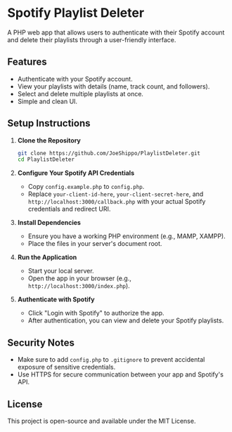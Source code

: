 
# Spotify Playlist Deleter

A PHP web app that allows users to authenticate with their Spotify account and delete their playlists through a user-friendly interface.

## Features

- Authenticate with your Spotify account.
- View your playlists with details (name, track count, and followers).
- Select and delete multiple playlists at once.
- Simple and clean UI.

## Setup Instructions

1. **Clone the Repository**
   ```bash
   git clone https://github.com/JoeShippo/PlaylistDeleter.git
   cd PlaylistDeleter
   ```

2. **Configure Your Spotify API Credentials**
   - Copy `config.example.php` to `config.php`.
   - Replace `your-client-id-here`, `your-client-secret-here`, and `http://localhost:3000/callback.php` with your actual Spotify credentials and redirect URI.
   
3. **Install Dependencies**
   - Ensure you have a working PHP environment (e.g., MAMP, XAMPP).
   - Place the files in your server's document root.

4. **Run the Application**
   - Start your local server.
   - Open the app in your browser (e.g., `http://localhost:3000/index.php`).

5. **Authenticate with Spotify**
   - Click "Login with Spotify" to authorize the app.
   - After authentication, you can view and delete your Spotify playlists.

## Security Notes

- Make sure to add `config.php` to `.gitignore` to prevent accidental exposure of sensitive credentials.
- Use HTTPS for secure communication between your app and Spotify's API.

## License

This project is open-source and available under the MIT License.
